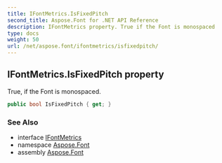 ```yaml
---
title: IFontMetrics.IsFixedPitch
second_title: Aspose.Font for .NET API Reference
description: IFontMetrics property. True if the Font is monospaced
type: docs
weight: 50
url: /net/aspose.font/ifontmetrics/isfixedpitch/
---
```

## IFontMetrics.IsFixedPitch property

True, if the Font is monospaced.

```csharp
public bool IsFixedPitch { get; }
```

### See Also

* interface [IFontMetrics](../)
* namespace [Aspose.Font](../../../aspose.font/)
* assembly [Aspose.Font](../../../)


